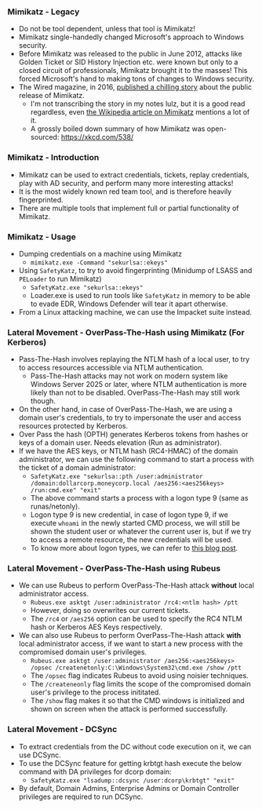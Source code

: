 ### Mimikatz - Legacy
- Do not be tool dependent, unless that tool is Mimikatz!
- Mimikatz single-handedly changed Microsoft's approach to Windows security.
- Before Mimikatz was released to the public in June 2012, attacks like Golden Ticket or SID History Injection etc. were known but only to a closed circuit of professionals, Mimikatz brought it to the masses! This forced Microsoft's hand to making tons of changes to Windows security.
- The Wired magazine, in 2016, [published a chilling story](https://www.wired.com/story/how-mimikatz-became-go-to-hacker-tool/) about the public release of Mimikatz.
	- I'm not transcribing the story in my notes lulz, but it is a good read regardless, even [the Wikipedia article on Mimikatz](https://en.wikipedia.org/wiki/Mimikatz) mentions a lot of it.
	- A grossly boiled down summary of how Mimikatz was open-sourced: https://xkcd.com/538/

### Mimikatz - Introduction
- Mimikatz can be used to extract credentials, tickets, replay credentials, play with AD security, and perform many more interesting attacks!
- It is the most widely known red team tool, and is therefore heavily fingerprinted.
- There are multiple tools that implement full or partial functionality of Mimikatz.

### Mimikatz - Usage
- Dumping credentials on a machine using Mimikatz
	- `mimikatz.exe -Command "sekurlsa::ekeys"`
- Using `SafetyKatz`, to try to avoid fingerprinting (Minidump of LSASS and `PELoader` to run Mimikatz)
	- `SafetyKatz.exe "sekurlsa::ekeys"`
	- Loader.exe is used to run tools like `SafetyKatz` in memory to be able to evade EDR, Windows Defender will tear it apart otherwise.
- From a Linux attacking machine, we can use the Impacket suite instead.

### Lateral Movement - OverPass-The-Hash using Mimikatz (For Kerberos)
- Pass-The-Hash involves replaying the NTLM hash of a local user, to try to access resources accessible via NTLM authentication.
	- Pass-The-Hash attacks may not work on modern system like Windows Server 2025 or later, where NTLM authentication is more likely than not to be disabled. OverPass-The-Hash may still work though.
- On the other hand, in case of OverPass-The-Hash, we are using a domain user's credentials, to try to impersonate the user and access resources protected by Kerberos.
- Over Pass the hash (OPTH) generates Kerberos tokens from hashes or keys of a domain user. Needs elevation (Run as administrator).
- If we have the AES keys, or NTLM hash (RC4-HMAC) of the domain administrator, we can use the following command to start a process with the ticket of a domain administrator:
	- `SafetyKatz.exe "sekurlsa::pth /user:administrator /domain:dollarcorp.moneycorp.local /aes256:<aes256keys> /run:cmd.exe" "exit"`
	- The above command starts a process with a logon type 9 (same as runas/netonly).
	- Logon type 9 is new credential, in case of logon type 9, if we execute `whoami` in the newly started CMD process, we will still be shown the student user or whatever the current user is, but if we try to access a remote resource, the new credentials will be used.
	- To know more about logon types, we can refer to [this blog post](https://www.alteredsecurity.com/post/fantastic-windows-logon-types-and-where-to-find-credentials-in-them).


### Lateral Movement - OverPass-The-Hash using Rubeus
- We can use Rubeus to perform OverPass-The-Hash attack **without** local administrator access.
	- `Rubeus.exe asktgt /user:administrator /rc4:<ntlm hash> /ptt`
	- However, doing so overwrites our current tickets.
	- The `/rc4` or `/aes256` option can be used to specify the RC4 NTLM hash or Kerberos AES Keys respectively.
- We can also use Rubeus to perform OverPass-The-Hash attack **with** local administrator access, if we want to start a new process with the compromised domain user's privileges.
	- `Rubeus.exe asktgt /user:administrator /aes256:<aes256keys> /opsec /createnetonly:C:\Windows\System32\cmd.exe /show /ptt`
	- The `/opsec` flag indicates Rubeus to avoid using noisier techniques.
	- The `/createneonly` flag limits the scope of the compromised domain user's privilege to the process inititated.
	- The `/show` flag makes it so that the CMD windows is initialized and shown on screen when the attack is performed successfully.

### Lateral Movement - DCSync
- To extract credentials from the DC without code execution on it, we can use DCSync.
- To use the DCSync feature for getting krbtgt hash execute the below command with DA privileges for dcorp domain:
	- `SafetyKatz.exe "lsadump::dcsync /user:dcorp\krbtgt" "exit"`
- By default, Domain Admins, Enterprise Admins or Domain Controller privileges are required to run DCSync.